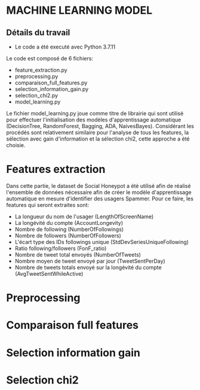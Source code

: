 # MACHINE LEARNING MODEL

## Détails du travail
* Le code a été executé avec Python 3.7.11

Le code est composé de 6 fichiers:
* feature_extraction.py
* preprocessing.py
* comparaison_full_features.py
* selection_information_gain.py
* selection_chi2.py
* model_learning.py

Le fichier model_learning.py joue comme titre de librairie qui sont utilisé pour effectuer l'initialisation des modèles d'apprentissage automatique (DecisionTree, RandomForest, Bagging, ADA, NaivesBayes). Considérant les procédés sont relativement similaire pour l'analyse de tous les features, la sélection avec gain d'information et la sélection chi2, cette approche a été choisie.

# Features extraction

Dans cette partie, le dataset de Social Honeypot a été utilisé afin de réalisé l'ensemble de données nécessaire afin de créer le modèle d'apprentissage automatique en mesure d'identifier des usagers Spammer. Pour ce faire,
les features qui seront extraites sont:
* La longueur du nom de l'usager (LengthOfScreenName)
* La longévité du compte (AccountLongevity)
* Nombre de following (NumberOfFollowings)
* Nombre de followers (NumberOfFollowers)
* L'écart type des IDs followings unique (StdDevSeriesUniqueFollowing)
* Ratio following/followers (FonF_ratio)
* Nombre de tweet total envoyés (NumberOfTweets)
* Nombre moyen de tweet envoyé par jour (TweetSentPerDay)
* Nombre de tweets totals envoyé sur la longévité du compte (AvgTweetSentWhileActive)

# Preprocessing 

# Comparaison full features

# Selection information gain

# Selection chi2
